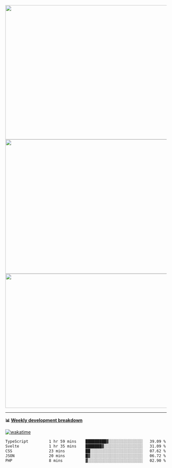 <p float="left" align="middle"><img src="https://user-images.githubusercontent.com/56089155/195064669-12bd89bb-53c9-44b1-9fd8-993f93f585e1.png" width="600px" height="420px">
<img src="https://user-images.githubusercontent.com/56089155/195064706-c37aa3c8-f669-46c9-abba-1eadcbb910c5.png" width="600px" height="420px">
<img src="https://user-images.githubusercontent.com/56089155/195064753-0de674c7-4fc7-4831-a8a5-402e19cc77be.png" width="600px" height="420px"></p>

<hr />

**📊 [Weekly development breakdown](https://wakatime.com/@Ari24)**

[![wakatime](https://wakatime.com/badge/user/ca34c016-707f-4382-84cf-1823913a1423.svg)](https://wakatime.com/@ca34c016-707f-4382-84cf-1823913a1423)

<!--START_SECTION:waka-->

```txt
TypeScript         1 hr 59 mins    █████████▓░░░░░░░░░░░░░░░   39.09 %
Svelte             1 hr 35 mins    ███████▓░░░░░░░░░░░░░░░░░   31.09 %
CSS                23 mins         ██░░░░░░░░░░░░░░░░░░░░░░░   07.62 %
JSON               20 mins         █▓░░░░░░░░░░░░░░░░░░░░░░░   06.72 %
PHP                8 mins          ▓░░░░░░░░░░░░░░░░░░░░░░░░   02.90 %
```

<!--END_SECTION:waka-->
